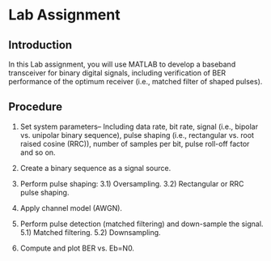 # Lab Assignment 
## Introduction

In this Lab assignment, you will use MATLAB to develop a baseband transceiver for binary digital signals, including verification of BER performance of the optimum receiver (i.e., matched filter of shaped pulses).

## Procedure

1) Set system parameters– Including data rate, bit rate, signal (i.e., bipolar vs. unipolar binary sequence), pulse shaping (i.e., rectangular vs. root raised cosine (RRC)), number of samples per bit, pulse roll-off factor
and so on.

2) Create a binary sequence as a signal source.
3) Perform pulse shaping:
	3.1) Oversampling.
	3.2) Rectangular or RRC pulse shaping.
4) Apply channel model (AWGN).
5) Perform pulse detection (matched filtering) and down-sample the signal.
	5.1) Matched filtering.
	5.2) Downsampling.
6) Compute and plot BER vs. Eb=N0.